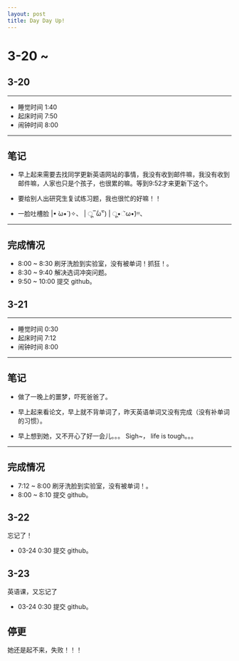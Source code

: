 ```yaml
---
layout: post
title: Day Day Up!
---
```


# 3-20 ~ #

## 3-20 ##

***

- 睡觉时间 1:40
- 起床时间 7:50
- 闹钟时间 8:00

---

## 笔记 ##

- 早上起来需要去找同学更新英语网站的事情，我没有收到邮件嘛，我没有收到邮件嘛，人家也只是个孩子，也很累的嘛。等到9:52才来更新下这个。

- 要给别人出研究生复试练习题，我也很忙的好嘛！！

- 一脸吐槽脸 
|• ̀ω•́ )✧、
| ू‾᷄ω‾᷅) 
| ू•ૅω•́)ᵎᵎᵎ、

---

## 完成情况 ##
- 8:00 ~ 8:30 刷牙洗脸到实验室，没有被单词！抓狂！。
- 8:30 ~ 9:40 解决选词冲突问题。
- 9:50 ~ 10:00 提交 github。


## 3-21 ##

***

- 睡觉时间 0:30
- 起床时间 7:12
- 闹钟时间 8:00

---

## 笔记 ##

- 做了一晚上的噩梦，吓死爸爸了。

- 早上起来看论文，早上就不背单词了，昨天英语单词又没有完成（没有补单词的习惯）。 

- 早上想到她，又不开心了好一会儿。。。 Sigh~， life is tough。。。


---

## 完成情况 ##
- 7:12 ~ 8:00 刷牙洗脸到实验室，没有被单词！。
- 8:00 ~ 8:10 提交 github。

## 3-22 ##
忘记了！
- 03-24 0:30 提交 github。


## 3-23 ##
英语课，又忘记了
- 03-24 0:30 提交 github。


## 停更

她还是起不来，失败！！！
